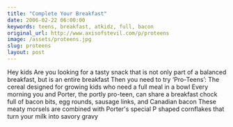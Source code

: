 ```yaml
---
title: "Complete Your Breakfast"
date: 2006-02-22 06:00:00
keywords: teens, breakfast, atkidz, full, bacon
original_url: http://www.axisofstevil.com/p/proteens
image: /assets/proteens.jpg
slug: proteens
layout: post
---
```


Hey kids Are you looking for a tasty snack that is not only part of a balanced breakfast, but is an entire breakfast Then you need to try ‘Pro-Teens’: The cereal designed for growing kids who need a full meal in a bowl Every morning you and Porter, the portly pro-teen, can share a breakfast chock full of bacon bits, egg rounds, sausage links, and Canadian bacon These meaty morsels are combined with Porter&#039;s special P shaped cornflakes that turn your milk into savory gravy

